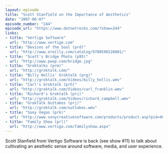 ```yaml
---
layout: episode
title: "Scott Stanfield on the Importance of Aesthetics"
date: "2007-06-07"
episode_number: "244"
episode_url: "https://www.dotnetrocks.com/?show=244"
links:
- title: "Vertigo Software"
  url: "http://www.vertigo.com"
- title: "Devices of the Soul (prd)"
  url: "http://www.oreilly.com/catalog/9780596526801/"
- title: "Scott's Bridge Photo (p95)"
  url: "http://www.pwop.com/bridge.jpg"
- title: "Groktalks (prm)"
  url: "http://groktalk.com/"
- title: "Billy Hollis' Groktalk (prg)"
  url: "http://groktalk.com/Videos/billy_hollis.wmv"
- title: "Carl's Groktalk (prh)"
  url: "http://groktalk.com/Videos/carl_franklin.wmv"
- title: "Richard's Groktalk (pri)"
  url: "http://groktalk.com/Videos/richard_campbell.wmv"
- title: "GrokTalk Outtakes (prj)"
  url: "http://groktalk.com/outtakes.wmv"
- title: "Sony Vegas (prk)"
  url: "http://www.sonycreativesoftware.com/products/product.asp?pid=404"
- title: "Family Show (prl)"
  url: "http://www.vertigo.com/familyshow.aspx"
---
```


Scott Stanfield from Vertigo Software is back (see show #11) to talk about cultivating an aesthetic sense around software, media, and user experience.
